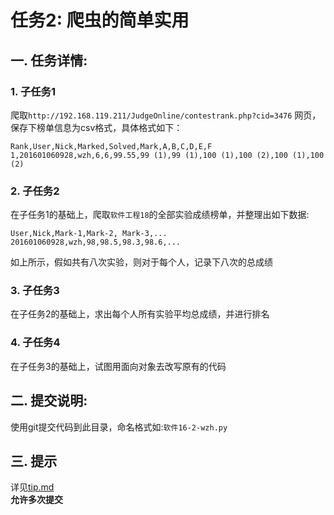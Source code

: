 # 任务2: 爬虫的简单实用
## 一. 任务详情:
### 1. 子任务1 
爬取`http://192.168.119.211/JudgeOnline/contestrank.php?cid=3476` 网页，保存下榜单信息为csv格式，具体格式如下：

```
Rank,User,Nick,Marked,Solved,Mark,A,B,C,D,E,F
1,201601060928,wzh,6,6,99.55,99 (1),99 (1),100 (1),100 (2),100 (1),100 (2)
``` 

### 2. 子任务2
在子任务1的基础上，爬取`软件工程18`的全部实验成绩榜单，并整理出如下数据:
```
User,Nick,Mark-1,Mark-2, Mark-3,...
201601060928,wzh,98,98.5,98.3,98.6,...
```
如上所示，假如共有八次实验，则对于每个人，记录下八次的总成绩

### 3. 子任务3
在子任务2的基础上，求出每个人所有实验平均总成绩，并进行排名
### 4. 子任务4
在子任务3的基础上，试图用面向对象去改写原有的代码
## 二. 提交说明:
使用git提交代码到此目录，命名格式如:`软件16-2-wzh.py`

## 三. 提示
详见[tip.md](tip.md)  
**允许多次提交**

